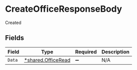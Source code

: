 # CreateOfficeResponseBody

Created


## Fields

| Field                                                   | Type                                                    | Required                                                | Description                                             |
| ------------------------------------------------------- | ------------------------------------------------------- | ------------------------------------------------------- | ------------------------------------------------------- |
| `Data`                                                  | [*shared.OfficeRead](../../models/shared/officeread.md) | :heavy_minus_sign:                                      | N/A                                                     |